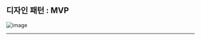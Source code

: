 ## 디자인 패턴 : MVP

![image](https://github.com/RakHyeongKim/C-_reference_help/assets/152824836/2ed7f1cb-2034-4f0f-b897-822975165794)




---

